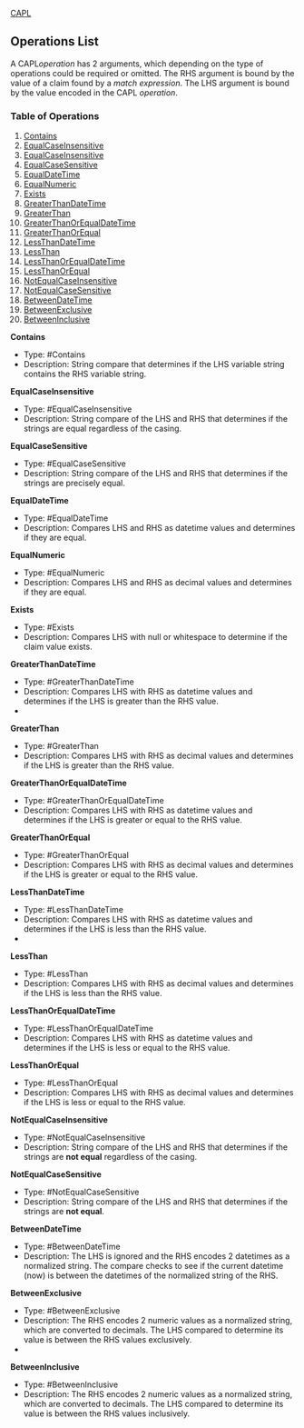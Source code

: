 [CAPL](../ReadMe.md)

## Operations List
A CAPL*operation* has 2 arguments, which depending on the type of operations could be required or omitted.  The RHS argument is bound by the value of a claim found by a *match expression*.  The LHS argument is bound by the value encoded in the CAPL *operation*.

### Table of Operations
1. [Contains](#Contains)
2. [EqualCaseInsensitive](#EqualCaseInsensitive)
3. [EqualCaseInsensitive](#EqualCaseInsensitive)
4. [EqualCaseSensitive](#EqualCaseSensitive)
5. [EqualDateTime](#EqualDateTime)
6. [EqualNumeric](#EqualNumeric)
7. [Exists](#Exists)
8. [GreaterThanDateTime](#GreaterThanDateTime)
9. [GreaterThan](#GreaterThan)
10. [GreaterThanOrEqualDateTime](#GreaterThanOrEqualDateTime)
11. [GreaterThanOrEqual](#GreaterThanOrEqual)
12. [LessThanDateTime](#LessThanDateTime)
13. [LessThan](#LessThan)
14. [LessThanOrEqualDateTime](#LessThanOrEqualDateTime)
15. [LessThanOrEqual](#LessThanOrEqual)
16. [NotEqualCaseInsensitive](#NotEqualCaseInsensitive)
17. [NotEqualCaseSensitive](#NotEqualCaseSensitive)
18. [BetweenDateTime](#BetweenDateTime)
19. [BetweenExclusive](#BetweenExclusive)
20. [BetweenInclusive](#BetweenInclusive)


<a name="Contains">**Contains**</a> 
- Type: #Contains
- Description: String compare that determines if the LHS variable string contains the RHS variable string.

<a name="EqualCaseInsensitive">**EqualCaseInsensitive**</a> 
- Type: #EqualCaseInsensitive
- Description: String compare of the LHS and RHS that determines if the strings are equal regardless of the casing.

<a name="EqualCaseSensitive">**EqualCaseSensitive**</a> 
- Type: #EqualCaseSensitive
- Description: String compare of the LHS and RHS that determines if the strings are precisely equal.

<a name="EqualDateTime">**EqualDateTime**</a> 
- Type: #EqualDateTime
- Description: Compares LHS and RHS as datetime values and determines if they are equal.

<a name="EqualNumeric">**EqualNumeric**</a>
- Type: #EqualNumeric
- Description: Compares LHS and RHS as decimal values and determines if they are equal.

<a name="Exists">**Exists**</a>
- Type: #Exists
- Description: Compares LHS with null or whitespace to determine if the claim value exists.

<a name="GreaterThanDateTime">**GreaterThanDateTime**</a>
- Type: #GreaterThanDateTime
- Description: Compares LHS with RHS as datetime values and determines if the LHS is greater than the RHS value.
- 
<a name="GreaterThan">**GreaterThan**</a>
- Type: #GreaterThan
- Description: Compares LHS with RHS as decimal values and determines if the LHS is greater than the RHS value.

<a name="GreaterThanOrEqualDateTime">**GreaterThanOrEqualDateTime**</a>
- Type: #GreaterThanOrEqualDateTime
- Description: Compares LHS with RHS as datetime values and determines if the LHS is greater or equal to the RHS value.

<a name="GreaterThanOrEqual">**GreaterThanOrEqual**</a>
- Type: #GreaterThanOrEqual
- Description: Compares LHS with RHS as decimal values and determines if the LHS is greater or equal to the RHS value.

<a name="LessThanDateTime">**LessThanDateTime**</a>
- Type: #LessThanDateTime
- Description: Compares LHS with RHS as datetime values and determines if the LHS is less than the RHS value.
- 
<a name="LessThan">**LessThan**</a>
- Type: #LessThan
- Description: Compares LHS with RHS as decimal values and determines if the LHS is less than the RHS value.

<a name="LessThanOrEqualDateTime">**LessThanOrEqualDateTime**</a>
- Type: #LessThanOrEqualDateTime
- Description: Compares LHS with RHS as datetime values and determines if the LHS is less or equal to the RHS value.

<a name="LessThanOrEqual">**LessThanOrEqual**</a>
- Type: #LessThanOrEqual
- Description: Compares LHS with RHS as decimal values and determines if the LHS is less or equal to the RHS value.

<a name="NotEqualCaseInsensitive">**NotEqualCaseInsensitive**</a>
- Type: #NotEqualCaseInsensitive
- Description: String compare of the LHS and RHS that determines if the strings are **not equal** regardless of the casing.

<a name="NotEqualCaseSensitive">**NotEqualCaseSensitive**</a>
- Type: #NotEqualCaseSensitive
- Description: String compare of the LHS and RHS that determines if the strings are **not equal**.

<a name="BetweenDateTime">**BetweenDateTime**</a>
- Type: #BetweenDateTime
- Description: The LHS is ignored and the RHS encodes 2 datetimes as a normalized string.  The compare checks to see if the current datetime (now) is between the datetimes of the normalized string of the RHS.

<a name="BetweenExclusive">**BetweenExclusive**</a>
- Type: #BetweenExclusive
- Description: The RHS encodes 2 numeric values as a normalized string, which are converted to decimals.  The LHS compared to determine its value is between the RHS values exclusively.
- 
<a name="BetweenInclusive">**BetweenInclusive**</a>
- Type: #BetweenInclusive
- Description: The RHS encodes 2 numeric values as a normalized string, which are converted to decimals.  The LHS compared to determine its value is between the RHS values inclusively.

